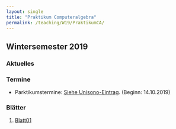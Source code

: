 ```yaml
---
layout: single
title: "Praktikum Computeralgebra"
permalink: /teaching/W19/PraktikumCA/
---
```


## Wintersemester 2019

### Aktuelles

### Termine

* Parktikumstermine: [Siehe Unisono-Eintrag](https://unisono.uni-siegen.de/qisserver/pages/cm/exa/examEventOverviewOwn/showOverview.xhtml?_flowId=examEventOverviewOwn-flow&_flowExecutionKey=e1s3). (Beginn: 14.10.2019)

### Blätter

1. [Blatt01](http://www.algebra.mathematik.uni-siegen.de/barakat/Lehre/WS19/Praktikum/Uebungen/blatt01.pdf)
